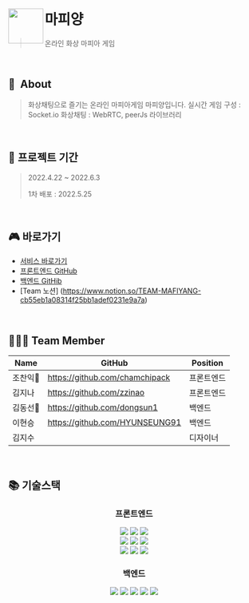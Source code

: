 
# <img src="https://user-images.githubusercontent.com/77870077/170902931-e7914ec4-c52f-46fb-881f-0dcab179ebd7.png" align=left width=70> 마피양
> 온라인 화상 마피아 게임
<br/>

## 🐑  About

> 화상채팅으로 즐기는 온라인 마피아게임 마피양입니다.
> 실시간 게임 구성 : Socket.io
> 화상채팅 : WebRTC, peerJs 라이브러리

<br />

## 📅 프로젝트 기간

> 2022.4.22 ~ 2022.6.3
> 
> 1차 배포 : 2022.5.25

<br />

## 🎮 바로가기
- [서비스 바로가기](https://mafiyang.com)
- [프론트엔드 GitHub](https://github.com/Mafiagame-project/ReactFE)
- [백엔드 GitHib](https://github.com/dongsun1/last_project)
- [Team 노션] (https://www.notion.so/TEAM-MAFIYANG-cb55eb1a08314f25bb1adef0231e9a7a)

<br />

## 🧑🏻‍💻 Team Member

| Name     | GitHub                             | Position  |
| -------- | ---------------------------------- | --------- |
| 조찬익🔰   | https://github.com/chamchipack    | 프론트엔드 |
| 김지나   | https://github.com/zzinao     | 프론트엔드 |
| 김동선🔰   | https://github.com/dongsun1        | 백엔드     |
| 이현승   | https://github.com/HYUNSEUNG91| 백엔드     |
| 김지수  |       | 디자이너    |


<br />

## 📚 기술스택
<div align=center><h3>프론트엔드</h1>
  <img src="https://img.shields.io/badge/javascript-F7DF1E?style=for-the-badge&logo=javascript&logoColor=black"> 
  <img src="https://img.shields.io/badge/React-60d3f3?style=for-the-badge&logo=react&logoColor=black">
  <img src="https://img.shields.io/badge/Redux-7247b5?style=for-the-badge&logo=redux&logoColor=white"> 
  <br>
  <img src="https://img.shields.io/badge/styled-c260af?style=for-the-badge&logo=styledcomponents&logoColor=black">
  <img src="https://img.shields.io/badge/webrtc-333333?style=for-the-badge&logo=webrtc&logoColor=white">
  <img src="https://img.shields.io/badge/socket.io-000000?style=for-the-badge&logo=socket.io&logoColor=white">
  <br>
  <img src="https://img.shields.io/badge/cloud front-202c3c?style=for-the-badge&logo=amazonaws&logoColor=white">
  <img src="https://img.shields.io/badge/Amazon s3-569A31?style=for-the-badge&logo=Amazon S3s3&logoColor=white">
   <img src="https://img.shields.io/badge/github actions-2088FF?style=for-the-badge&logo=github actions&logoColor=white">
</div>

<div align=center> 
</div>

<div align=center><h3>백엔드</h1></div>
<div align=center> 
  <img src="https://img.shields.io/badge/webrtc-333333?style=for-the-badge&logo=webrtc&logoColor=white">
  <img src="https://img.shields.io/badge/javascript-F7DF1E?style=for-the-badge&logo=javascript&logoColor=black"> 
  <img src="https://img.shields.io/badge/node.js-339933?style=for-the-badge&logo=Node.js&logoColor=white">
  <img src="https://img.shields.io/badge/express-000000?style=for-the-badge&logo=express&logoColor=white">
  <img src="https://img.shields.io/badge/socket.io-010101?style=for-the-badge&logo=socket.io&logoColor=white">
  <br>
  
</div>


<br />


